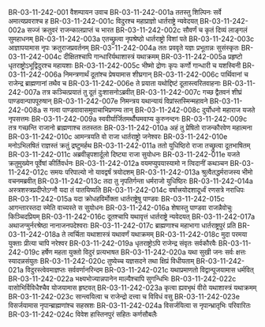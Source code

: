BR-03-11-242-001	वैशम्पायन उवाच
BR-03-11-242-001a	ततस्तु शिल्पिनः सर्वे अमात्यप्रवराश्च ह
BR-03-11-242-001c	विदुरश्च महाप्राज्ञो धार्तराष्ट्रे न्यवेदयत्
BR-03-11-242-002a	सज्जं क्रतुवरं राजन्कालप्राप्तं च भारत
BR-03-11-242-002c	सौवर्णं च कृतं दिव्यं लाङ्गलं सुमहाधनम्
BR-03-11-242-003a	एतच्छ्रुत्वा नृपश्रेष्ठो धार्तराष्ट्रो विशां पते
BR-03-11-242-003c	आज्ञापयामास नृपः क्रतुराजप्रवर्तनम्
BR-03-11-242-004a	ततः प्रववृते यज्ञः प्रभूतान्नः सुसंस्कृतः
BR-03-11-242-004c	दीक्षितश्चापि गान्धारिर्यथाशास्त्रं यथाक्रमम्
BR-03-11-242-005a	प्रहृष्टो धृतराष्ट्रोऽभूद्विदुरश्च महायशाः
BR-03-11-242-005c	भीष्मो द्रोणः कृपः कर्णो गान्धारी च यशस्विनी
BR-03-11-242-006a	निमन्त्रणार्थं दूतांश्च प्रेषयामास शीघ्रगान्
BR-03-11-242-006c	पार्थिवानां च राजेन्द्र ब्राह्मणानां तथैव च
BR-03-11-242-006e	ते प्रयाता यथोद्दिष्टं दूतास्त्वरितवाहनाः
BR-03-11-242-007a	तत्र कञ्चित्प्रयातं तु दूतं दुःशासनोऽब्रवीत्
BR-03-11-242-007c	गच्छ द्वैतवनं शीघ्रं पाण्डवान्पापपूरुषान्
BR-03-11-242-007e	निमन्त्रय यथान्यायं विप्रांस्तस्मिन्महावने
BR-03-11-242-008a	स गत्वा पाण्डवावासमुवाचाभिप्रणम्य तान्
BR-03-11-242-008c	दुर्योधनो महाराज यजते नृपसत्तमः
BR-03-11-242-009a	स्ववीर्यार्जितमर्थौघमवाप्य कुरुनन्दनः
BR-03-11-242-009c	तत्र गच्छन्ति राजानो ब्राह्मणाश्च ततस्ततः
BR-03-11-242-010a	अहं तु प्रेषितो राजन्कौरवेण महात्मना
BR-03-11-242-010c	आमन्त्रयति वो राजा धार्तराष्ट्रो जनेश्वरः
BR-03-11-242-010e	मनोऽभिलषितं राज्ञस्तं क्रतुं द्रष्टुमर्हथ
BR-03-11-242-011a	ततो युधिष्ठिरो राजा तच्छ्रुत्वा दूतभाषितम्
BR-03-11-242-011c	अब्रवीन्नृपशार्दूलो दिष्ट्या राजा सुयोधनः
BR-03-11-242-011e	यजते क्रतुमुख्येन पूर्वेषां कीर्तिवर्धनः
BR-03-11-242-012a	वयमप्युपयास्यामो न त्विदानीं कथञ्चन
BR-03-11-242-012c	समयः परिपाल्यो नो यावद्वर्षं त्रयोदशम्
BR-03-11-242-013a	श्रुत्वैतद्धर्मराजस्य भीमो वचनमब्रवीत्
BR-03-11-242-013c	तदा तु नृपतिर्गन्ता धर्मराजो युधिष्ठिरः
BR-03-11-242-014a	अस्त्रशस्त्रप्रदीप्तेऽग्नौ यदा तं पातयिष्यति
BR-03-11-242-014c	वर्षात्त्रयोदशादूर्ध्वं रणसत्रे नराधिपः
BR-03-11-242-015a	यदा क्रोधहविर्मोक्ता धार्तराष्ट्रेषु पाण्डवः
BR-03-11-242-015c	आगन्तारस्तदा स्मेति वाच्यस्ते स सुयोधनः
BR-03-11-242-016a	शेषास्तु पाण्डवा राजन्नैवोचुः किञ्चिदप्रियम्
BR-03-11-242-016c	दूतश्चापि यथावृत्तं धार्तराष्ट्रे न्यवेदयत्
BR-03-11-242-017a	अथाजग्मुर्नरश्रेष्ठा नानाजनपदेश्वराः
BR-03-11-242-017c	ब्राह्मणाश्च महाभागा धार्तराष्ट्रपुरं प्रति
BR-03-11-242-018a	ते त्वर्चिता यथाशास्त्रं यथावर्णं यथाक्रमम्
BR-03-11-242-018c	मुदा परमया युक्ताः प्रीत्या चापि नरेश्वर
BR-03-11-242-019a	धृतराष्ट्रोऽपि राजेन्द्र संवृतः सर्वकौरवैः
BR-03-11-242-019c	हर्षेण महता युक्तो विदुरं प्रत्यभाषत
BR-03-11-242-020a	यथा सुखी जनः सर्वः क्षत्तः स्यादन्नसंयुतः
BR-03-11-242-020c	तुष्येच्च यज्ञसदने तथा क्षिप्रं विधीयताम्
BR-03-11-242-021a	विदुरस्त्वेवमाज्ञप्तः सर्ववर्णानरिन्दम
BR-03-11-242-021c	यथाप्रमाणतो विद्वान्पूजयामास धर्मवित्
BR-03-11-242-022a	भक्ष्यभोज्यान्नपानेन माल्यैश्चापि सुगन्धिभिः
BR-03-11-242-022c	वासोभिर्विविधैश्चैव योजयामास हृष्टवत्
BR-03-11-242-023a	कृत्वा ह्यवभृथं वीरो यथाशास्त्रं यथाक्रमम्
BR-03-11-242-023c	सान्त्वयित्वा च राजेन्द्रो दत्त्वा च विविधं वसु
BR-03-11-242-023e	विसर्जयामास नृपान्ब्राह्मणांश्च सहस्रशः
BR-03-11-242-024a	विसर्जयित्वा स नृपान्भ्रातृभिः परिवारितः
BR-03-11-242-024c	विवेश हास्तिनपुरं सहितः कर्णसौबलैः
